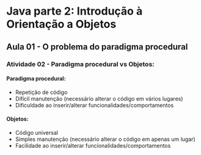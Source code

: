 # Java parte 2: Introdução à Orientação a Objetos

## Aula 01 - O problema do paradigma procedural

### Atividade 02 - Paradigma procedural vs Objetos:

#### Paradigma procedural:

- Repetição de código
- Difícil manutenção (necessário alterar o código em vários lugares)
- Dificuldade ao inserir/alterar funcionalidades/comportamentos

#### Objetos:

- Código universal
- Simples manutenção (necessário alterar o código em apenas um lugar)
- Facilidade ao inserir/alterar funcionalidades/comportamentos